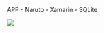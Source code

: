 APP - Naruto - Xamarin - SQLite 

<image src="https://raw.githubusercontent.com/theerudito/App-Naruto-Xamarin-SQLite/master/naruto%20app.png"/>

